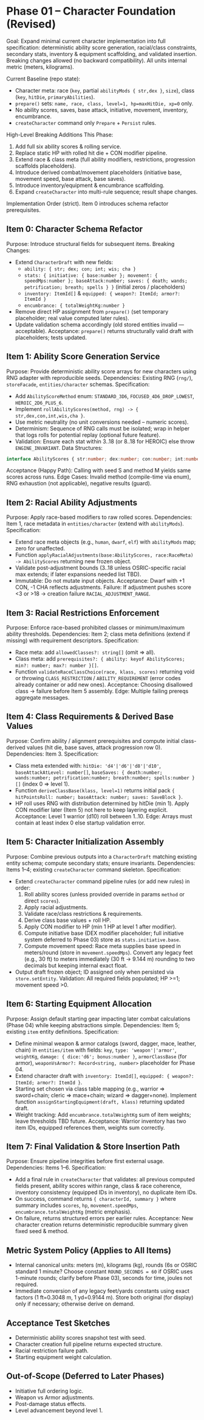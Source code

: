 # Phase 01 – Character Foundation (Revised)

Goal: Expand minimal current character implementation into full specification: deterministic ability score generation, racial/class constraints, secondary stats, inventory & equipment scaffolding, and validated insertion. Breaking changes allowed (no backward compatibility). All units internal metric (meters, kilograms).

Current Baseline (repo state):
- Character meta: race (`key`, partial `abilityMods { str,dex }`, `size`), class (`key`, `hitDie`, `primaryAbilities`).
- `prepare()` sets: `name, race, class, level=1, hp=maxHitDie, xp=0` only.
- No ability scores, saves, base attack, initiative, movement, inventory, encumbrance.
- `createCharacter` command only `Prepare` + `Persist` rules.

High-Level Breaking Additions This Phase:
1. Add full six ability scores & rolling service.
2. Replace static HP with rolled hit die + CON modifier pipeline.
3. Extend race & class meta (full ability modifiers, restrictions, progression scaffolds placeholders).
4. Introduce derived combat/movement placeholders (initiative base, movement speed, base attack, base saves).
5. Introduce inventory/equipment & encumbrance scaffolding.
6. Expand `createCharacter` into multi-rule sequence; result shape changes.

Implementation Order (strict). Item 0 introduces schema refactor prerequisites.

## Item 0: Character Schema Refactor
Purpose: Introduce structural fields for subsequent items.
Breaking Changes:
- Extend `CharacterDraft` with new fields:
  - `ability: { str; dex; con; int; wis; cha }`
  - `stats: { initiative: { base:number }; movement: { speedMps:number }; baseAttack:number; saves: { death; wands; petrification; breath; spells } }` (initial zeros / placeholders)
  - `inventory: ItemId[]` & `equipped: { weapon?: ItemId; armor?: ItemId }`
  - `encumbrance: { totalWeightKg:number }`
- Remove direct HP assignment from `prepare()` (set temporary placeholder; real value computed later rules).
- Update validation schema accordingly (old stored entities invalid — acceptable).
Acceptance: `prepare()` returns structurally valid draft with placeholders; tests updated.

## Item 1: Ability Score Generation Service
Purpose: Provide deterministic ability score arrays for new characters using RNG adapter with reproducible seeds.
Dependencies: Existing RNG (`rng/`), `storeFacade`, `entities/character` schemas.
Specification:
- Add `AbilityScoreMethod` enum: `STANDARD_3D6`, `FOCUSED_4D6_DROP_LOWEST`, `HEROIC_2D6_PLUS_6`.
- Implement `rollAbilityScores(method, rng) -> { str,dex,con,int,wis,cha }`.
- Use metric neutrality (no unit conversions needed – numeric scores).
- Determinism: Sequence of RNG calls must be isolated; wrap in helper that logs rolls for potential replay (optional future feature).
- Validation: Ensure each stat within 3..18 (or 8..18 for HEROIC) else throw `ENGINE_INVARIANT`.
Data Structures:
```ts
interface AbilityScores { str:number; dex:number; con:number; int:number; wis:number; cha:number; }
```
Acceptance (Happy Path): Calling with seed S and method M yields same scores across runs.
Edge Cases: Invalid method (compile-time via enum), RNG exhaustion (not applicable), negative results (guard).

## Item 2: Racial Ability Adjustments
Purpose: Apply race-based modifiers to raw rolled scores.
Dependencies: Item 1, race metadata in `entities/character` (extend with `abilityMods`).
Specification:
- Extend race meta objects (e.g., `human`, `dwarf`, `elf`) with `abilityMods` map; zero for unaffected.
- Function `applyRacialAdjustments(base:AbilityScores, race:RaceMeta) -> AbilityScores` returning new frozen object.
- Validate post-adjustment bounds (3..18 unless OSRIC-specific racial max extends; if later expansions needed list TBD).
- Immutable: Do not mutate input objects.
Acceptance: Dwarf with +1 CON, -1 CHA reflects adjustments.
Failure: If adjustment pushes score <3 or >18 -> creation failure `RACIAL_ADJUSTMENT_RANGE`.

## Item 3: Racial Restrictions Enforcement
Purpose: Enforce race-based prohibited classes or minimum/maximum ability thresholds.
Dependencies: Item 2; class meta definitions (extend if missing) with requirement descriptors.
Specification:
- Race meta: add `allowedClasses?: string[]` (omit => all).
- Class meta: add `prerequisites?: { ability: keyof AbilityScores; min?: number; max?: number }[]`.
- Function `validateRaceClassChoice(race, klass, scores)` returning void or throwing `CLASS_RESTRICTION` / `ABILITY_REQUIREMENT` (error codes already container or add new ones).
Acceptance: Choosing disallowed class -> failure before Item 5 assembly.
Edge: Multiple failing prereqs aggregate messages.

## Item 4: Class Requirements & Derived Base Values
Purpose: Confirm ability / alignment prerequisites and compute initial class-derived values (hit die, base saves, attack progression row 0).
Dependencies: Item 3.
Specification:
- Class meta extended with: `hitDie: 'd4'|'d6'|'d8'|'d10'`, `baseAttackAtLevel: number[]`, `baseSaves: { death:number; wands:number; petrification:number; breath:number; spells:number }[]` (index 0 => level 1).
- Function `deriveClassBase(klass, level=1)` returns initial pack `{ hitPointsRoll: number; baseAttack: number; saves: SaveBlock }`.
- HP roll uses RNG with distribution determined by hitDie (min 1). Apply CON modifier later (Item 5) not here to keep layering explicit.
Acceptance: Level 1 warrior (d10) roll between 1..10.
Edge: Arrays must contain at least index 0 else startup validation error.

## Item 5: Character Initialization Assembly
Purpose: Combine previous outputs into a `CharacterDraft` matching existing entity schema; compute secondary stats; ensure invariants.
Dependencies: Items 1–4; existing `createCharacter` command skeleton.
Specification:
- Extend `createCharacter` command pipeline rules (or add new rules) in order:
  1. Roll ability scores (unless provided override in params `method` or direct `scores`).
  2. Apply racial adjustments.
  3. Validate race/class restrictions & requirements.
  4. Derive class base values + roll HP.
  5. Apply CON modifier to HP (min 1 HP at level 1 after modifier).
  6. Compute initiative base (DEX modifier placeholder; full initiative system deferred to Phase 03) store as `stats.initiative.base`.
  7. Compute movement speed: Race meta supplies base speed in meters/round (store in `movement.speedMps`). Convert any legacy feet (e.g., 30 ft) to meters immediately (30 ft -> 9.144 m) rounding to two decimals but keeping internal exact float.
- Output draft frozen object; ID assigned only when persisted via `store.setEntity`.
Validation: All required fields populated; HP >=1; movement speed >0.

## Item 6: Starting Equipment Allocation
Purpose: Assign default starting gear impacting later combat calculations (Phase 04) while keeping abstractions simple.
Dependencies: Item 5; existing `item` entity definitions.
Specification:
- Define minimal weapon & armor catalogs (sword, dagger, mace, leather, chain) in `entities/item` with fields: `key`, `type: 'weapon'|'armor'`, `weightKg`, `damage: { dice:'d6'; bonus:number }`, `armorClassBase` (for armor), `weaponVsArmor?: Record<string, number>` placeholder for Phase 04.
- Extend character draft with `inventory: ItemId[]`, `equipped: { weapon?: ItemId; armor?: ItemId }`.
- Starting set chosen via class table mapping (e.g., warrior => sword+chain; cleric => mace+chain; wizard => dagger+none). Implement function `assignStartingEquipment(draft, klass)` returning updated draft.
- Weight tracking: Add `encumbrance.totalWeightKg` sum of item weights; leave thresholds TBD future.
Acceptance: Warrior inventory has two item IDs, equipped references them, weights sum correctly.

## Item 7: Final Validation & Store Insertion Path
Purpose: Ensure pipeline integrities before first external usage.
Dependencies: Items 1–6.
Specification:
- Add a final rule in `createCharacter` that validates: all previous computed fields present, ability scores within range, class & race coherence, inventory consistency (equipped IDs in inventory), no duplicate item IDs.
- On success, command returns `{ characterId, summary }` where summary includes `scores`, `hp`, `movement.speedMps`, `encumbrance.totalWeightKg` (metric emphasis).
- On failure, returns structured errors per earlier rules.
Acceptance: New character creation returns deterministic reproducible summary given fixed seed & method.

## Metric System Policy (Applies to All Items)
- Internal canonical units: meters (m), kilograms (kg), rounds (6s or OSRIC standard 1 minute? Choose constant `ROUND_SECONDS = 60` if OSRIC uses 1-minute rounds; clarify before Phase 03), seconds for time, joules not required.
- Immediate conversion of any legacy feet/yards constants using exact factors (1 ft=0.3048 m, 1 yd=0.9144 m). Store both original (for display) only if necessary; otherwise derive on demand.

## Acceptance Test Sketches
- Deterministic ability scores snapshot test with seed.
- Character creation full pipeline returns expected structure.
- Racial restriction failure path.
- Starting equipment weight calculation.

## Out-of-Scope (Deferred to Later Phases)
- Initiative full ordering logic.
- Weapon vs Armor adjustments.
- Post-damage status effects.
- Level advancement beyond level 1.
